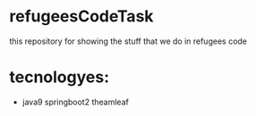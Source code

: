 # refugeesCodeTask
this repository for showing the stuff that we do in refugees code 
# tecnologyes:
<ul>
<li>java9
springboot2
theamleaf 
  
</ul>
